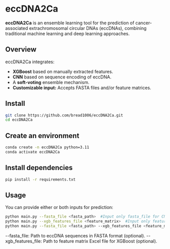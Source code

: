 # eccDNA2Ca

**eccDNA2Ca** is an ensemble learning tool for the prediction of cancer-associated extrachromosomal circular DNAs (eccDNAs), combining traditional machine learning and deep learning approaches.

## Overview

eccDNA2Ca integrates:
- **XGBoost** based on manually extracted features.
- **CNN** based on sequence encoding of eccDNA.
- A **soft-voting** ensemble mechanism.
- **Customizable input:** Accepts FASTA files and/or feature matrices.

## Install
```bash
git clone https://github.com/bread1006/eccDNA2Ca.git
cd eccDNA2Ca
```

## Create an environment
```bash
conda create -n eccDNA2Ca python=3.11
conda activate eccDNA2Ca
```

## Install  dependencies
```bash
pip install -r requirements.txt
```

## Usage
You can provide either or both inputs for prediction:
```bash
python main.py --fasta_file <fasta_path>  #Input only fasta_file for CNN module
python main.py --xgb_features_file <feature_matrix>  #Input only feature_file for XGBoost module
python main.py --fasta_file <fasta_path> --xgb_features_file <feature_matrix>  #Input both 
```
--fasta_file: Path to eccDNA sequences in FASTA format (optional).
--xgb_features_file: Path to feature matrix Excel file for XGBoost (optional).

